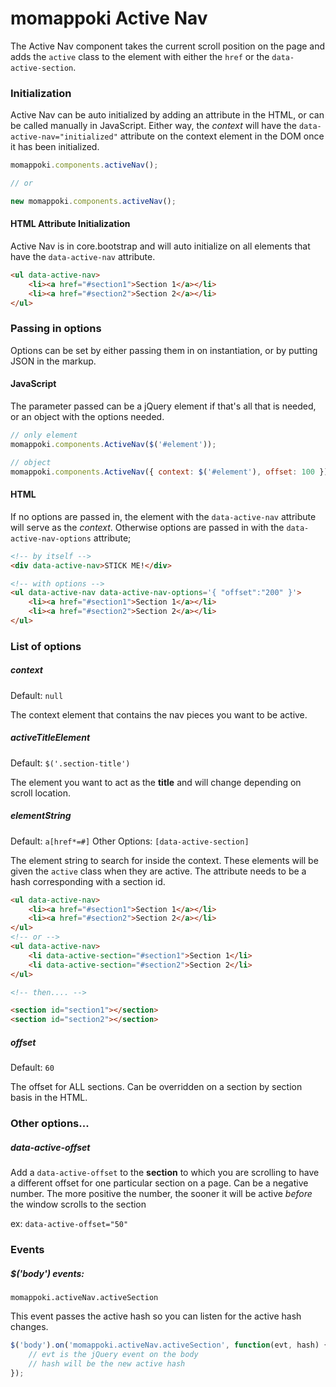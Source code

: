momappoki Active Nav
===============

The Active Nav component takes the current scroll position on the page and adds the `active` class to the element with either the `href` or the `data-active-section`.

### Initialization

Active Nav can be auto initialized by adding an attribute in the HTML, or can be called manually in JavaScript. Either way, the *context* will have the `data-active-nav="initialized"` attribute on the context element in the DOM once it has been initialized.

```javascript
momappoki.components.activeNav();

// or

new momappoki.components.activeNav();
```

#### HTML Attribute Initialization

Active Nav is in core.bootstrap and will auto initialize on all elements that have the `data-active-nav` attribute.

```html
<ul data-active-nav>
    <li><a href="#section1">Section 1</a></li>
    <li><a href="#section2">Section 2</a></li>
</ul>
```

### Passing in options
Options can be set by either passing them in on instantiation, or by putting JSON in the markup.

#### JavaScript
The parameter passed can be a jQuery element if that's all that is needed, or an object with the options needed.

```javascript
// only element
momappoki.components.ActiveNav($('#element'));

// object
momappoki.components.ActiveNav({ context: $('#element'), offset: 100 });
```

#### HTML
If no options are passed in, the element with the `data-active-nav` attribute will serve as the *context*. Otherwise options are passed in with the `data-active-nav-options` attribute;

```html
<!-- by itself -->
<div data-active-nav>STICK ME!</div>

<!-- with options -->
<ul data-active-nav data-active-nav-options='{ "offset":"200" }'>
    <li><a href="#section1">Section 1</a></li>
    <li><a href="#section2">Section 2</a></li>
</ul>
```

### List of options

##### context
Default: `null`

The context element that contains the nav pieces you want to be active.

##### activeTitleElement
Default: `$('.section-title')`

The element you want to act as the **title** and will change depending on scroll location.

##### elementString
Default: `a[href*=#]`
Other Options: `[data-active-section]`

The element string to search for inside the context. These elements will be given the `active` class when they are active. The attribute needs to be a hash corresponding with a section id.

```html
<ul data-active-nav>
    <li><a href="#section1">Section 1</a></li>
    <li><a href="#section2">Section 2</a></li>
</ul>
<!-- or -->
<ul data-active-nav>
    <li data-active-section="#section1">Section 1</li>
    <li data-active-section="#section2">Section 2</li>
</ul>

<!-- then.... -->

<section id="section1"></section>
<section id="section2"></section>
```

##### offset
Default: `60`

The offset for ALL sections. Can be overridden on a section by section basis in the HTML.

### Other options...

##### data-active-offset

Add a `data-active-offset` to the **section** to which you are scrolling to have a different offset for one particular section on a page. Can be a negative number. The more positive the number, the sooner it will be active *before* the window scrolls to the section

ex: `data-active-offset="50"`

### Events

##### $('body') events:
`momappoki.activeNav.activeSection` 

This event passes the active hash so you can listen for the active hash changes.

```javascript
$('body').on('momappoki.activeNav.activeSection', function(evt, hash) {
    // evt is the jQuery event on the body
    // hash will be the new active hash
});
```
